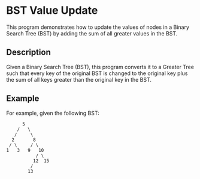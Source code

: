 # BST Value Update

This program demonstrates how to update the values of nodes in a Binary Search Tree (BST) by adding the sum of all greater values in the BST.

## Description

Given a Binary Search Tree (BST), this program converts it to a Greater Tree such that every key of the original BST is changed to the original key plus the sum of all keys greater than the original key in the BST.



## Example

For example, given the following BST:

          5
        /   \
       /     \
      2       8
     / \     / \
    1   3   9   10
               / \
              12  15
             /
            13
